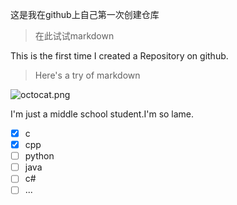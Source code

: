 这是我在github上自己第一次创建仓库

>在此试试markdown

This is the first time I created a Repository on github.

>Here's a try of markdown

![octocat.png](https://github.com/wangyxhaha/wangyxhaha.github.io/blob/master/octocat.png "Yes!This is my octocat!I love fishing!")

I'm just a middle school student.I'm so lame.
- [x] c
- [x] cpp 
- [ ] python
- [ ] java
- [ ] c#
- [ ] ...
